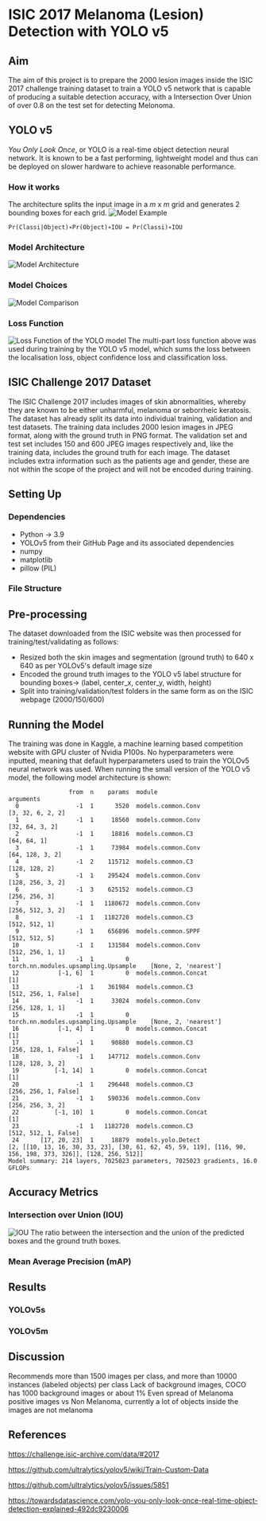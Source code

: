 # ISIC 2017 Melanoma (Lesion) Detection with YOLO v5
## Aim
The aim of this project is to prepare the 2000 lesion images inside the ISIC 2017 challenge training dataset to train a YOLO v5 network that is capable of producing a suitable detection accuracy, with a Intersection Over Union of over 0.8 on the test set for detecting Melonoma.

## YOLO v5
*You Only Look Once*, or YOLO is a real-time object detection neural network. It is known to be a fast performing, lightweight model and thus can be deployed on slower hardware to achieve reasonable performance. 

### How it works
The architecture splits the input image in a *m* x *m* grid and generates 2 bounding boxes for each grid. 
![Model Example](Images/model_example.jpeg)
```
Pr(Classi|Object)∗Pr(Object)∗IOU = Pr(Classi)∗IOU
```
### Model Architecture
![Model Architecture](Images/architecture.jpg)
### Model Choices
![Model Comparison](Images/model_comparison.png)

### Loss Function
![Loss Function of the YOLO model](Images/loss_func.jpg)
The multi-part loss function above was used during training by the YOLO v5 model, which sums the loss between the localisation loss, object confidence loss and classification loss. 

## ISIC Challenge 2017 Dataset
The ISIC Challenge 2017 includes images of skin abnormalities, whereby they are known to be either unharmful, melanoma or seborrheic keratosis. The dataset has already split its data into individual training, validation and test datasets. The training data includes 2000 lesion images in JPEG format, along with the ground truth in PNG format. The validation set and test set includes 150 and 600 JPEG images respectively and, like the training data, includes the ground truth for each image. The dataset includes extra information such as the patients age and gender, these are not within the scope of the project and will not be encoded during training. 

## Setting Up
### Dependencies
- Python -> 3.9
- YOLOv5 from their GitHub Page and its associated dependencies
- numpy
- matplotlib
- pillow (PIL)

### File Structure


## Pre-processing
The dataset downloaded from the ISIC website was then processed for training/test/validating as follows:
- Resized both the skin images and segmentation (ground truth) to 640 x 640 as per YOLOv5's default image size
- Encoded the ground truth images to the YOLO v5 label structure for bounding boxes-> (label, center_x, center_y, width, height)
- Split into training/validation/test folders in the same form as on the ISIC webpage (2000/150/600)

## Running the Model
The training was done in Kaggle, a machine learning based competition website with GPU cluster of Nvidia P100s. No hyperparameters were inputted, meaning that default hyperparameters used to train the YOLOv5 neural network was used. 
When running the small version of the YOLO v5 model, the following model architecture is shown:
```
                 from  n    params  module                                  arguments                     
  0                -1  1      3520  models.common.Conv                      [3, 32, 6, 2, 2]              
  1                -1  1     18560  models.common.Conv                      [32, 64, 3, 2]                
  2                -1  1     18816  models.common.C3                        [64, 64, 1]                   
  3                -1  1     73984  models.common.Conv                      [64, 128, 3, 2]               
  4                -1  2    115712  models.common.C3                        [128, 128, 2]                 
  5                -1  1    295424  models.common.Conv                      [128, 256, 3, 2]              
  6                -1  3    625152  models.common.C3                        [256, 256, 3]                 
  7                -1  1   1180672  models.common.Conv                      [256, 512, 3, 2]              
  8                -1  1   1182720  models.common.C3                        [512, 512, 1]                 
  9                -1  1    656896  models.common.SPPF                      [512, 512, 5]                 
 10                -1  1    131584  models.common.Conv                      [512, 256, 1, 1]              
 11                -1  1         0  torch.nn.modules.upsampling.Upsample    [None, 2, 'nearest']          
 12           [-1, 6]  1         0  models.common.Concat                    [1]                           
 13                -1  1    361984  models.common.C3                        [512, 256, 1, False]          
 14                -1  1     33024  models.common.Conv                      [256, 128, 1, 1]              
 15                -1  1         0  torch.nn.modules.upsampling.Upsample    [None, 2, 'nearest']          
 16           [-1, 4]  1         0  models.common.Concat                    [1]                           
 17                -1  1     90880  models.common.C3                        [256, 128, 1, False]          
 18                -1  1    147712  models.common.Conv                      [128, 128, 3, 2]              
 19          [-1, 14]  1         0  models.common.Concat                    [1]                           
 20                -1  1    296448  models.common.C3                        [256, 256, 1, False]          
 21                -1  1    590336  models.common.Conv                      [256, 256, 3, 2]              
 22          [-1, 10]  1         0  models.common.Concat                    [1]                           
 23                -1  1   1182720  models.common.C3                        [512, 512, 1, False]          
 24      [17, 20, 23]  1     18879  models.yolo.Detect                      [2, [[10, 13, 16, 30, 33, 23], [30, 61, 62, 45, 59, 119], [116, 90, 156, 198, 373, 326]], [128, 256, 512]]
Model summary: 214 layers, 7025023 parameters, 7025023 gradients, 16.0 GFLOPs
```
## Accuracy Metrics
### Intersection over Union (IOU)
![IOU](Images/iou_equation.png)
The ratio between the intersection and the union of the predicted boxes and the ground truth boxes. 
### Mean Average Precision (mAP)

## Results
### YOLOv5s

### YOLOv5m


## Discussion
Recommends more than 1500 images per class, and more than 10000 instances (labeled objects) per class
Lack of background images, COCO has 1000 background images or about 1%
Even spread of Melanoma positive images vs Non Melanoma, currently a lot of objects inside the images are not melanoma


## References
https://challenge.isic-archive.com/data/#2017

https://github.com/ultralytics/yolov5/wiki/Train-Custom-Data

https://github.com/ultralytics/yolov5/issues/5851

https://towardsdatascience.com/yolo-you-only-look-once-real-time-object-detection-explained-492dc9230006